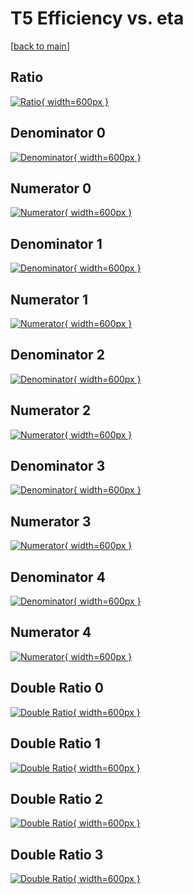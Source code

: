 # T5 Efficiency vs. eta

[[back to main](./)]



## Ratio

[![Ratio](../mtv/var/T5_vtr_11_1_eff_eta.png){ width=600px }](../mtv/var/T5_vtr_11_1_eff_eta.pdf)

## Denominator 0

[![Denominator](../mtv/den/T5_vtr_11_1_eff_eta_den0.png){ width=600px }](../mtv/den/T5_vtr_11_1_eff_eta_den0.pdf)

## Numerator 0

[![Numerator](../mtv/num/T5_vtr_11_1_eff_eta_num0.png){ width=600px }](../mtv/num/T5_vtr_11_1_eff_eta_num0.pdf)

## Denominator 1

[![Denominator](../mtv/den/T5_vtr_11_1_eff_eta_den1.png){ width=600px }](../mtv/den/T5_vtr_11_1_eff_eta_den1.pdf)

## Numerator 1

[![Numerator](../mtv/num/T5_vtr_11_1_eff_eta_num1.png){ width=600px }](../mtv/num/T5_vtr_11_1_eff_eta_num1.pdf)

## Denominator 2

[![Denominator](../mtv/den/T5_vtr_11_1_eff_eta_den2.png){ width=600px }](../mtv/den/T5_vtr_11_1_eff_eta_den2.pdf)

## Numerator 2

[![Numerator](../mtv/num/T5_vtr_11_1_eff_eta_num2.png){ width=600px }](../mtv/num/T5_vtr_11_1_eff_eta_num2.pdf)

## Denominator 3

[![Denominator](../mtv/den/T5_vtr_11_1_eff_eta_den3.png){ width=600px }](../mtv/den/T5_vtr_11_1_eff_eta_den3.pdf)

## Numerator 3

[![Numerator](../mtv/num/T5_vtr_11_1_eff_eta_num3.png){ width=600px }](../mtv/num/T5_vtr_11_1_eff_eta_num3.pdf)

## Denominator 4

[![Denominator](../mtv/den/T5_vtr_11_1_eff_eta_den4.png){ width=600px }](../mtv/den/T5_vtr_11_1_eff_eta_den4.pdf)

## Numerator 4

[![Numerator](../mtv/num/T5_vtr_11_1_eff_eta_num4.png){ width=600px }](../mtv/num/T5_vtr_11_1_eff_eta_num4.pdf)

## Double Ratio 0

[![Double Ratio](../mtv/ratio/T5_vtr_11_1_eff_eta_ratio0.png){ width=600px }](../mtv/ratio/T5_vtr_11_1_eff_eta_ratio0.pdf)

## Double Ratio 1

[![Double Ratio](../mtv/ratio/T5_vtr_11_1_eff_eta_ratio1.png){ width=600px }](../mtv/ratio/T5_vtr_11_1_eff_eta_ratio1.pdf)

## Double Ratio 2

[![Double Ratio](../mtv/ratio/T5_vtr_11_1_eff_eta_ratio2.png){ width=600px }](../mtv/ratio/T5_vtr_11_1_eff_eta_ratio2.pdf)

## Double Ratio 3

[![Double Ratio](../mtv/ratio/T5_vtr_11_1_eff_eta_ratio3.png){ width=600px }](../mtv/ratio/T5_vtr_11_1_eff_eta_ratio3.pdf)

